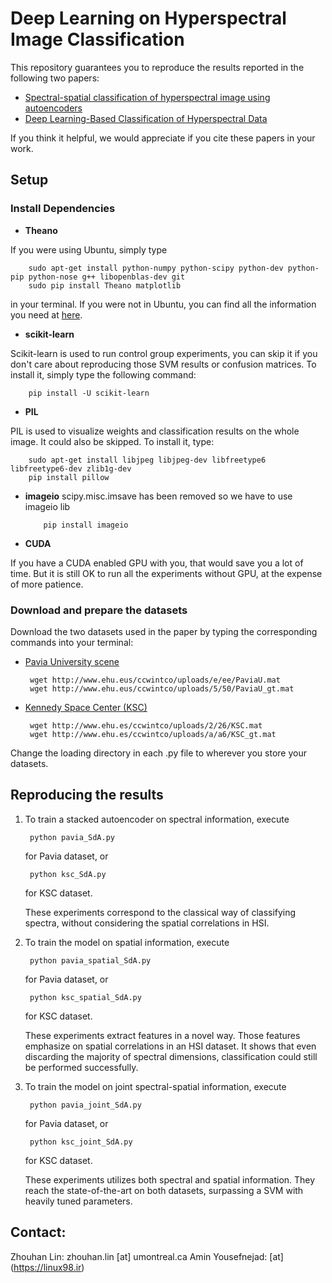 # Deep Learning on Hyperspectral Image Classification

This repository guarantees you to reproduce the results reported in the following two papers:
 - [Spectral-spatial classification of hyperspectral image using autoencoders](http://ieeexplore.ieee.org/xpl/login.jsp?tp=&arnumber=6782778&url=http%3A%2F%2Fieeexplore.ieee.org%2Fiel7%2F6777690%2F6782769%2F06782778.pdf%3Farnumber%3D6782778)
 - [Deep Learning-Based Classification of Hyperspectral Data](http://ieeexplore.ieee.org/xpl/articleDetails.jsp?arnumber=6844831)

If you think it helpful, we would appreciate if you cite these papers in your work.

## Setup
### Install Dependencies
 - **Theano**

If you were using Ubuntu, simply type

        sudo apt-get install python-numpy python-scipy python-dev python-pip python-nose g++ libopenblas-dev git
        sudo pip install Theano matplotlib

in your terminal. If you were not in Ubuntu, you can find all the information you need at [here](http://deeplearning.net/software/theano/).

 - **scikit-learn**

Scikit-learn is used to run control group experiments, you can skip it if you don't care about reproducing those SVM results or confusion matrices. To install it, simply type the following command:

        pip install -U scikit-learn

 - **PIL**

PIL is used to visualize weights and classification results on the whole image. It could also be skipped. To install it, type:

        sudo apt-get install libjpeg libjpeg-dev libfreetype6 libfreetype6-dev zlib1g-dev
        pip install pillow

- **imageio**
scipy.misc.imsave has been removed so we have to use imageio lib
    ```
        pip install imageio
    ```
 - **CUDA**

If you have a CUDA enabled GPU with you, that would save you a lot of time. But it is still OK to run all the experiments without GPU, at the expense of more patience.


### Download and prepare the datasets
Download the two datasets used in the paper by typing the corresponding commands into your terminal:
 - [Pavia University scene](http://www.ehu.eus/ccwintco/index.php?title=Hyperspectral_Remote_Sensing_Scenes)

        wget http://www.ehu.eus/ccwintco/uploads/e/ee/PaviaU.mat
        wget http://www.ehu.eus/ccwintco/uploads/5/50/PaviaU_gt.mat

 - [Kennedy Space Center (KSC)](http://www.ehu.eus/ccwintco/index.php?title=Hyperspectral_Remote_Sensing_Scenes)

        wget http://www.ehu.es/ccwintco/uploads/2/26/KSC.mat
        wget http://www.ehu.es/ccwintco/uploads/a/a6/KSC_gt.mat

Change the loading directory in each .py file to wherever you store your datasets.

## Reproducing the results

1. To train a stacked autoencoder on spectral information, execute

        python pavia_SdA.py

   for Pavia dataset, or

        python ksc_SdA.py

   for KSC dataset.

   These experiments correspond to the classical way of classifying spectra,
   without considering the spatial correlations in HSI.

2. To train the model on spatial information, execute

        python pavia_spatial_SdA.py

   for Pavia dataset, or

        python ksc_spatial_SdA.py

   for KSC dataset.

   These experiments extract features in a novel way. Those features emphasize on spatial correlations in an HSI dataset. It shows that even discarding the majority of spectral dimensions, classification could still be performed successfully.

3. To train the model on joint spectral-spatial information, execute

        python pavia_joint_SdA.py

   for Pavia dataset, or

        python ksc_joint_SdA.py

   for KSC dataset.

   These experiments utilizes both spectral and spatial information. They reach the state-of-the-art on both datasets, surpassing a SVM with heavily tuned parameters.

## Contact:
Zhouhan Lin: zhouhan.lin [at] umontreal.ca
Amin Yousefnejad: [at] (https://linux98.ir)
